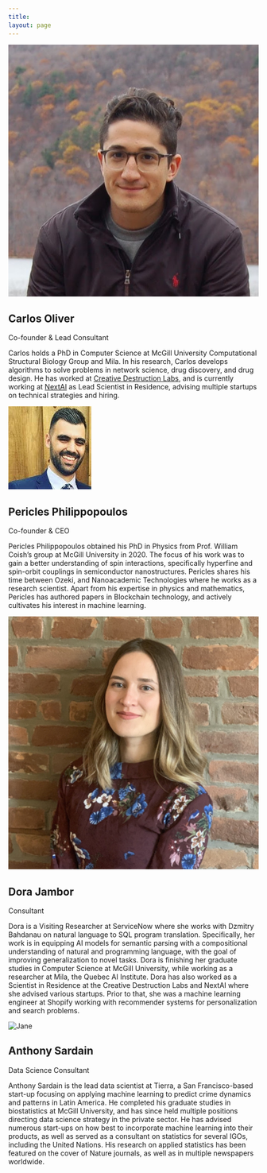 ```yaml
---
title: 
layout: page 
---
```



<head>
<script src="https://ajax.googleapis.com/ajax/libs/jquery/3.2.1/jquery.min.js"></script>
<link rel = "stylesheet"
   type = "text/css"
   href = "style.css" />
<link rel="stylesheet" href="https://cdnjs.cloudflare.com/ajax/libs/font-awesome/4.7.0/css/font-awesome.min.css">
</head>

<style>

.a {
	padding-top: -10px;
}

.title {
	padding-top: -10px;
}
#test {
  opacity: 0;
}
</style>

<script>
$("#test").delay(10).animate({ opacity: 1  }, 700);
</script>

<div class="row">
    <div class="card">
      <img src="/assets/carlos.jpg" alt="Mike" id="person">
      <div class="container">
        <h2>Carlos Oliver</h2>
        <p class="title">Co-founder & Lead Consultant </p>
	<a href="mailto:cgoliver@protonmail.com" target="_blank"><i class="fa fa-envelope"></i></a>
	<a href="http://www.github.com/cgoliver" target="_blank"><i class="fa fa-github" aria-hidden="true"></i></a>
	<a href="http://www.twitter.com/carlosgoliver" target="_blank"><i class="fa fa-twitter" aria-hidden="true"></i></a>
	<a href="http://www.cgoliver.com" target="_blank"><i class="fa fa-globe" aria-hidden="true"></i></a>
	<p>Carlos holds a PhD in Computer Science at McGill University Computational Structural Biology Group and Mila. In his research, Carlos develops algorithms to solve problems in network science, drug discovery, and drug design. He has worked at <a href="https://www.creativedestructionlab.com/">Creative Destruction Labs</a>, and is currently working at <a href="https://www.nextcanada.com/next-ai/">NextAI</a> as Lead Scientist in Residence, advising multiple startups on technical strategies and hiring. </p>
      </div>
    </div>

</div>



<div class="row">
    <div class="card">
      <img src="/assets/peri.jpg" alt="Jane" id="person">
      <div class="container">
        <h2>Pericles Philippopoulos</h2>
        <p class="title">Co-founder & CEO</p>
        <!--<p><button class="button">Contact</button></p>-->
	<a href="mailto:pericles.philippopoulos@gmail.com" target="_blank"><i class="fa fa-envelope"></i></a>
	<a href="http://www.github.com/pphili" target="_blank"><i class="fa fa-github" aria-hidden="true"></i></a>
	<!--<i class="fa fa-twitter" aria-hidden="true"></i>-->
	<a href="https://pphili.github.io/" target="_blank"><i class="fa fa-globe" aria-hidden="true"></i></a>
	<p>Pericles Philippopoulos obtained his PhD in Physics from Prof. William Coish’s group at McGill University in 2020. The focus of his work was to gain a better understanding of spin interactions, specifically hyperfine and spin-orbit couplings in semiconductor nanostructures. Pericles shares his time between Ozeki, and Nanoacademic Technologies where he works as a research scientist. Apart from his expertise in physics and mathematics, Pericles has authored papers in Blockchain technology, and actively cultivates his interest in machine learning. </p>
      </div>
    </div>

</div>


<div class="row">
    <div class="card">
      <img src="/assets/dora_pic.jpeg" alt="Jane" id="person">
      <div class="container">
        <h2>Dora Jambor</h2>
        <p class="title">Consultant</p>
        <!--<p><button class="button">Contact</button></p>-->
	<a href="mailto:dorajambor@gmail.com" target="_blank"><i class="fa fa-envelope"></i></a>
	<a href="http://www.github.com/dorajam" target="_blank"><i class="fa fa-github" aria-hidden="true"></i></a>
	<!--<i class="fa fa-twitter" aria-hidden="true"></i>-->
	<a href="https://dorajambor.com" target="_blank"><i class="fa fa-globe" aria-hidden="true"></i></a>
	<p> Dora is a Visiting Researcher at ServiceNow where she works with Dzmitry Bahdanau on natural language to SQL program translation. Specifically, her work is in equipping AI models for semantic parsing with a compositional understanding of natural and programming language, with the goal of improving generalization to novel tasks.
Dora is finishing her graduate studies in Computer Science at McGill University, while working as a researcher at Mila, the Quebec AI Institute. 
Dora has also worked as a Scientist in Residence at the Creative Destruction Labs and NextAI where she advised various startups. Prior to that, she was a machine learning engineer at Shopify working with recommender systems for personalization and search problems.</p>
      </div>
    </div>

</div>

<div class="row">
    <div class="card">
      <img src="/assets/anthony_pic.jpeg" alt="Jane" id="person">
      <div class="container">
        <h2>Anthony Sardain</h2>
        <p class="title">Data Science Consultant</p>
        <!--<p><button class="button">Contact</button></p>-->
	<a href="mailto:dorajambor@gmail.com" target="_blank"><i class="fa fa-envelope"></i></a>
	<a href="http://www.github.com/dorajam" target="_blank"><i class="fa fa-github" aria-hidden="true"></i></a>
	<!--<i class="fa fa-twitter" aria-hidden="true"></i>-->
	<a href="https://dorajambor.com" target="_blank"><i class="fa fa-globe" aria-hidden="true"></i></a>
	<p> Anthony Sardain is the lead data scientist at Tierra, a San Francisco-based start-up focusing on applying machine learning to predict crime dynamics and patterns in Latin America. He completed his graduate studies in biostatistics at McGill University, and has since held multiple positions directing data science strategy in the private sector. He has advised numerous start-ups on how best to incorporate machine learning into their products, as well as served as a consultant on statistics for several IGOs, including the United Nations. His research on applied statistics has been featured on the cover of Nature journals, as well as in multiple newspapers worldwide.
	</p>
      </div>
    </div>

</div>
